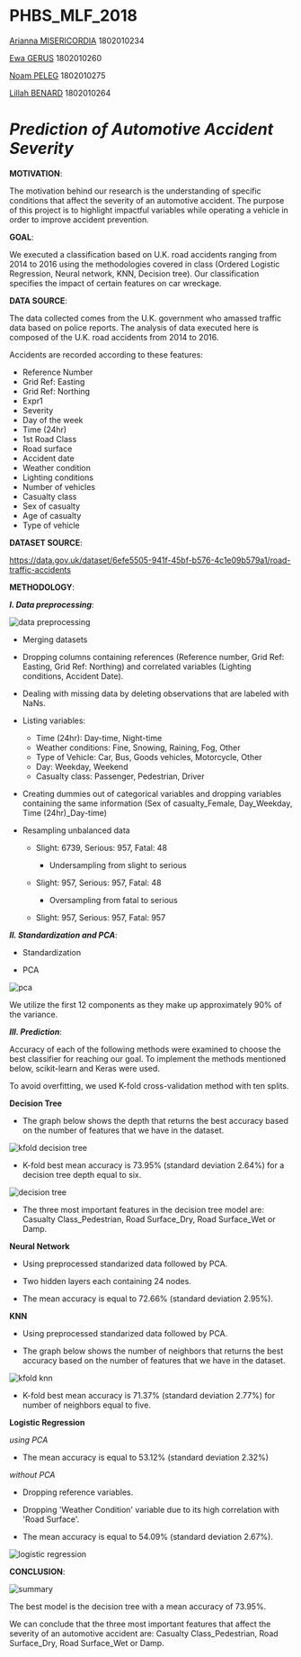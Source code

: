 # PHBS_MLF_2018

[Arianna MISERICORDIA](https://github.com/ariannamisericordia) 1802010234

[Ewa GERUS](https://github.com/ewagerus)  1802010260

[Noam PELEG](https://github.com/Noam-Peleg) 1802010275

[Lillah BENARD](https://github.com/Lillahbenard) 1802010264

# _Prediction of Automotive Accident Severity_ 

**MOTIVATION**:

The motivation behind our research is the understanding of specific conditions that affect the severity of an automotive accident. The purpose of this project is to highlight impactful variables while operating a vehicle in order to improve accident prevention.

**GOAL**: 

We executed a classification based on U.K. road accidents ranging from 2014 to 2016 using the methodologies covered in class (Ordered Logistic Regression, Neural network, KNN, Decision tree). Our classification specifies the impact of certain features on car wreckage. 

**DATA SOURCE**: 

The data collected comes from the U.K. government who amassed traffic data based on police reports. 
The analysis of data executed here is composed of the U.K. road accidents from 2014 to 2016. 

Accidents are recorded according to these features:
*  Reference Number
*  Grid Ref: Easting
*  Grid Ref: Northing
*  Expr1
*  Severity 
*  Day of the week 
*  Time (24hr)
*  1st Road Class
*  Road surface
*  Accident date
*  Weather condition 
*  Lighting conditions
*  Number of vehicles 
*  Casualty class
*  Sex of casualty
*  Age of casualty
*  Type of vehicle

**DATASET SOURCE**:

https://data.gov.uk/dataset/6efe5505-941f-45bf-b576-4c1e09b579a1/road-traffic-accidents

**METHODOLOGY**: 

**_I. Data preprocessing_**:

![data preprocessing](https://user-images.githubusercontent.com/43052624/48182461-2b741f80-e366-11e8-8ceb-9b13cd1b1f66.png)

*  Merging datasets

*  Dropping columns containing references (Reference number, Grid Ref: Easting, Grid Ref: Northing) and correlated variables (Lighting conditions, Accident Date).

*  Dealing with missing data by deleting observations that are labeled with NaNs.

*  Listing variables:
   *  Time (24hr): Day-time, Night-time
   *  Weather conditions: Fine, Snowing, Raining, Fog, Other
   *  Type of Vehicle: Car, Bus, Goods vehicles, Motorcycle, Other
   *  Day: Weekday, Weekend
   *  Casualty class: Passenger, Pedestrian, Driver

*  Creating dummies out of categorical variables and dropping variables containing the same information (Sex of casualty_Female, Day_Weekday, Time (24hr)_Day-time)
    
* Resampling unbalanced data

  *  Slight: 6739, Serious: 957, Fatal: 48
     * Undersampling from slight to serious
     
  *  Slight: 957, Serious: 957, Fatal: 48
     * Oversampling from fatal to serious
     
  *  Slight: 957, Serious: 957, Fatal: 957
  
**_II. Standardization and PCA_**:

 * Standardization
  
 * PCA

 ![pca](https://user-images.githubusercontent.com/43052624/48190945-ef00ed80-e37e-11e8-9d02-4dfffc4967c1.png)

We utilize the first 12 components as they make up approximately 90% of the variance.

**_III. Prediction_**:

Accuracy of each of the following methods were examined to choose the best classifier for reaching our goal. To implement the methods mentioned below, scikit-learn and Keras were used. 

To avoid overfitting, we used K-fold cross-validation method with ten splits. 

**Decision Tree**

- The graph below shows the depth that returns the best accuracy based on the number of features that we have in the dataset.

![kfold decision tree](https://user-images.githubusercontent.com/43052624/48170888-87be4b80-e334-11e8-8302-7c8437f7903f.png)

- K-fold best mean accuracy is 73.95% (standard deviation 2.64%) for a decision tree depth equal to six.

![decision tree](https://user-images.githubusercontent.com/43052624/48113500-116b0c00-e296-11e8-8a0f-52ce61ae41cc.png)

- The three most important features in the decision tree model are: Casualty Class_Pedestrian, Road Surface_Dry, Road Surface_Wet or Damp.

**Neural Network**

- Using preprocessed standarized data followed by PCA.

- Two hidden layers each containing 24 nodes.
  
- The mean accuracy is equal to 72.66% (standard deviation 2.95%).

**KNN**

- Using preprocessed standarized data followed by PCA.

- The graph below shows the number of neighbors that returns the best accuracy based on the number of features that we have in the dataset.

![kfold knn](https://user-images.githubusercontent.com/43052624/48171438-dcfb5c80-e336-11e8-82e7-7f259129e643.png)

- K-fold best mean accuracy is 71.37% (standard deviation 2.77%) for number of neighbors equal to five.

**Logistic Regression**

_using PCA_

- The mean accuracy is equal to 53.12% (standard deviation 2.32%)

_without PCA_

- Dropping reference variables.

- Dropping 'Weather Condition' variable due to its high correlation with 'Road Surface'.

- The mean accuracy is equal to 54.09% (standard deviation 2.67%).

![logistic regression](https://user-images.githubusercontent.com/43052624/48206324-1cfb2780-e3a9-11e8-802f-514365f7be4f.png)


**CONCLUSION**: 

![summary](https://user-images.githubusercontent.com/43052624/48114312-8724a700-e299-11e8-86e6-2bc53ce08bbf.png)

The best model is the decision tree with a mean accuracy of 73.95%. 

We can conclude that the three most important features that affect the severity of an automotive accident are: Casualty Class_Pedestrian, Road Surface_Dry, Road Surface_Wet or Damp.
